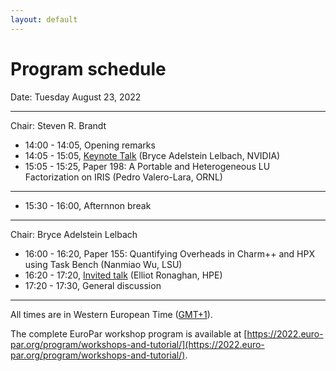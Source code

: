 ```yaml
---
layout: default
---
```


# Program schedule

Date: Tuesday August 23, 2022

---

Chair: Steven R. Brandt

* 14:00 - 14:05, Opening remarks
* 14:05 - 15:05, [Keynote Talk](https://amte2022.stellar-group.org/keynote) (Bryce Adelstein Lelbach, NVIDIA)
* 15:05 - 15:25, Paper 198: A Portable and Heterogeneous LU Factorization on IRIS (Pedro Valero-Lara, ORNL)

---

* 15:30 - 16:00, Afternnon break

---

Chair: Bryce Adelstein Lelbach

* 16:00 - 16:20, Paper 155: Quantifying Overheads in Charm++ and HPX using Task Bench (Nanmiao Wu, LSU)
* 16:20 - 17:20, [Invited talk](https://amte2022.stellar-group.org/invited-talk) (Elliot Ronaghan, HPE)
* 17:20 - 17:30, General discussion

---

All times are in Western European Time ([GMT+1](https://24timezones.com/Glasgow/time)).

The complete EuroPar workshop program is available at [https://2022.euro-par.org/program/workshops-and-tutorial/](https://2022.euro-par.org/program/workshops-and-tutorial/).
